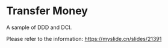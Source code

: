 # Transfer Money

A sample of DDD and DCI.

Please refer to the information: https://myslide.cn/slides/21391

